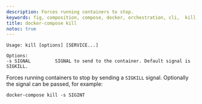 ```yaml
---
description: Forces running containers to stop.
keywords: fig, composition, compose, docker, orchestration, cli,  kill
title: docker-compose kill
notoc: true
---
```

    Usage: kill [options] [SERVICE...]
    
    Options:
    -s SIGNAL         SIGNAL to send to the container. Default signal is SIGKILL.
    

Forces running containers to stop by sending a `SIGKILL` signal. Optionally the signal can be passed, for example:

    docker-compose kill -s SIGINT